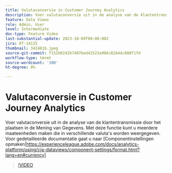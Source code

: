 ```yaml
---
title: Valutaconversie in Customer Journey Analytics
description: Voer valutaconversie uit in de analyse van de klantentransmissie door het plaatsen in de Mening van Gegevens. Met deze functie kunt u meerdere maateenheden maken die in verschillende valuta's worden weergegeven. Ga voor gedetailleerde documentatie naar [Instellingen van indelingscomponenten|https://experienceleague.adobe.com/docs/analytics-platform/using/cja-dataviews/component-settings/format.html?lang=en#currency]
feature: Data Views
role: Admin, User
level: Intermediate
doc-type: Feature Video
last-substantial-update: 2023-10-09T00:00:00Z
jira: KT-14125
thumbnail: 3424816.jpeg
source-git-commit: f152b0242b7407bed42523a986c82b44c080f1fd
workflow-type: tm+mt
source-wordcount: '100'
ht-degree: 0%

---
```



# Valutaconversie in Customer Journey Analytics

Voer valutaconversie uit in de analyse van de klantentransmissie door het plaatsen in de Mening van Gegevens. Met deze functie kunt u meerdere maateenheden maken die in verschillende valuta&#39;s worden weergegeven. Voor gedetailleerde documentatie gaat u naar [Componentinstellingen opmaken|https://experienceleague.adobe.com/docs/analytics-platform/using/cja-dataviews/component-settings/format.html?lang=en#currency]

>[!VIDEO](https://video.tv.adobe.com/v/3424816/?learn=on)
